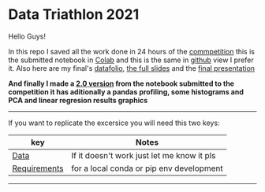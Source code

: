 # Data Triathlon 2021

Hello Guys!

In this repo I saved all the work done in 24 hours of the [commpetition](https://platzi.com/blog/premiacion-data-triathlon/) this is the submitted notebook in [Colab](https://colab.research.google.com/drive/1n4c_F5tloLg13vz3PrLg778TCQfzjsJO?usp=sharing) and this is the same in [github](https://htmlpreview.github.io/?https://raw.githubusercontent.com/DLesmes/Data_Triathlon_2021/main/DiegoLesmes_data_triathlon.html) view I prefer it. Also here are my final's [datafolio](https://github.com/DLesmes/Data_Triathlon_2021/blob/main/Datafolio_Data_Triatlhon_GranFinal.pdf), [the full slides](https://github.com/DLesmes/Data_Triathlon_2021/blob/main/Data_Triathlon_long_presentation.pdf) and the [final presentation](https://youtu.be/MsIAr7fDHCw)

**And finally I made a [2.0 version](https://nbviewer.jupyter.org/github/DLesmes/Data_Triathlon_2021/blob/main/DiegoLesmes_data_triathlon2.0.ipynb) from the notebook submitted to the competition it has aditionally a pandas profiling, some histograms and PCA and linear regresion results graphics**

---
If you want to replicate the excersice you will need this two keys:

|key|Notes|
|---|---|
|[Data](https://drive.google.com/drive/folders/1Q3_KXyXsvar0s8LaXPelM5BVqmaQYoEN?usp=sharing)|If it doesn't work just let me know it pls|
|[Requirements](https://github.com/DLesmes/Data_Triathlon_2021/blob/main/requirements.txt)|for a local conda or pip env development|
---
